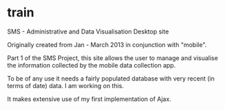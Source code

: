 train
=====

SMS - Administrative and Data Visualisation Desktop site

Originally created from Jan - March 2013 in conjunction with "mobile".

Part 1 of the SMS Project, this site allows the user to manage and visualise the 
information collected by the mobile data collection app. 

To be of any use it needs a fairly populated database with very recent (in terms of date) data. I am working on this.

It makes extensive use of my first implementation of Ajax.
